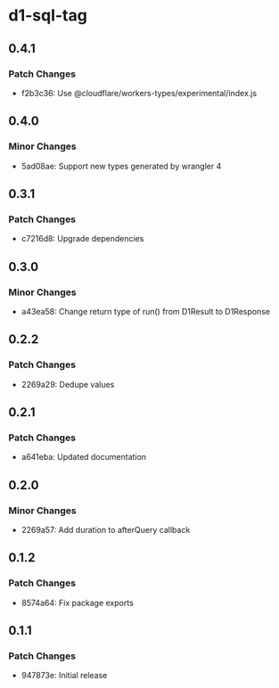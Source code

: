 # d1-sql-tag

## 0.4.1

### Patch Changes

- f2b3c36: Use @cloudflare/workers-types/experimental/index.js

## 0.4.0

### Minor Changes

- 5ad08ae: Support new types generated by wrangler 4

## 0.3.1

### Patch Changes

- c7216d8: Upgrade dependencies

## 0.3.0

### Minor Changes

- a43ea58: Change return type of run() from D1Result to D1Response

## 0.2.2

### Patch Changes

- 2269a29: Dedupe values

## 0.2.1

### Patch Changes

- a641eba: Updated documentation

## 0.2.0

### Minor Changes

- 2269a57: Add duration to afterQuery callback

## 0.1.2

### Patch Changes

- 8574a64: Fix package exports

## 0.1.1

### Patch Changes

- 947873e: Initial release
